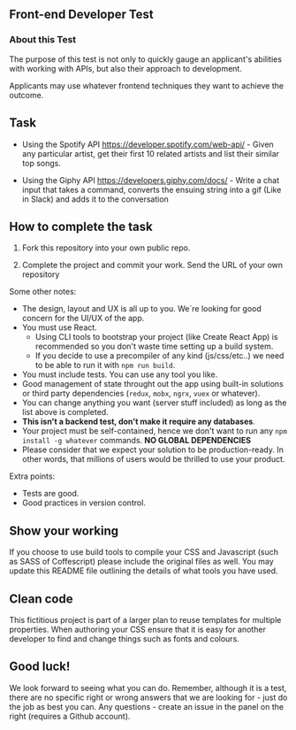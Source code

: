 ## Front-end Developer Test

### About this Test

The purpose of this test is not only to quickly gauge an applicant's abilities with working with APIs, but also their approach to development.

Applicants may use whatever frontend techniques they want to achieve the outcome.

## Task

* Using the Spotify API https://developer.spotify.com/web-api/ - Given any particular artist, get their first 10 related artists and list their similar top songs.

* Using the Giphy API https://developers.giphy.com/docs/ - Write a chat input that takes a command, converts the ensuing string into a gif (Like in Slack) and adds it to the conversation

## How to complete the task

1. Fork this repository into your own public repo.

2. Complete the project and commit your work. Send the URL of your own repository

Some other notes:

- The design, layout and UX is all up to you. We´re looking for good concern for the UI/UX of the app.
- You must use React.
  - Using CLI tools to bootstrap your project (like Create React App) is recommended so you don't waste time setting up a build system.
  - If you decide to use a precompiler of any kind (js/css/etc..) we need to be able to run it with `npm run build`.
- You must include tests. You can use any tool you like.
- Good management of state throught out the app using built-in solutions or third party dependencies (`redux`, `mobx`, `ngrx`, `vuex` or whatever).
- You can change anything you want (server stuff included) as long as the list above is completed.
- **This isn't a backend test, don't make it require any databases**.
- Your project must be self-contained, hence we don't want to run any `npm install -g whatever` commands. **NO GLOBAL DEPENDENCIES**
- Please consider that we expect your solution to be production-ready. In other words, that millions of users would be thrilled to use your product.

Extra points:

- Tests are good.
- Good practices in version control.

## Show your working

If you choose to use build tools to compile your CSS and Javascript (such as SASS of Coffescript) please include the original files as well. You may update this README file outlining the details of what tools you have used.

## Clean code

This fictitious project is part of a larger plan to reuse templates for multiple properties. When authoring your CSS ensure that it is easy for another developer to find and change things such as fonts and colours.


## Good luck!

We look forward to seeing what you can do. Remember, although it is a test, there are no specific right or wrong answers that we are looking for - just do the job as best you can. Any questions - create an issue in the panel on the right (requires a Github account).